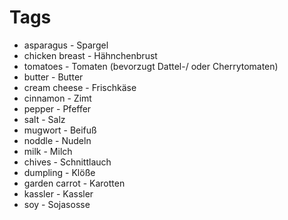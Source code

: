 # Tags

* asparagus - Spargel
* chicken breast    - Hähnchenbrust
* tomatoes  - Tomaten (bevorzugt Dattel-/ oder Cherrytomaten)
* butter    - Butter
* cream cheese  - Frischkäse
* cinnamon  - Zimt
* pepper    - Pfeffer
* salt  - Salz
* mugwort   - Beifuß
* noddle    - Nudeln
* milk  - Milch
* chives    - Schnittlauch
* dumpling  - Klöße
* garden carrot - Karotten
* kassler   - Kassler
* soy - Sojasosse
